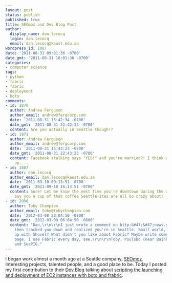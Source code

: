 ```yaml
---
layout: post
status: publish
published: true
title: SEOmoz and Dev Blog Post
author:
  display_name: dan.lecocq
  login: dan.lecocq
  email: dan.lecocq@kaust.edu.sa
wordpress_id: 1007
date: '2011-08-31 09:01:36 -0700'
date_gmt: '2011-08-31 16:01:36 -0700'
categories:
- computer science
tags:
- python
- fabric
- fabric
- deployment
- boto
comments:
- id: 1870
  author: Andrew Ferguson
  author_email: andrew@fergcorp.com
  date: '2011-08-31 15:42:34 -0700'
  date_gmt: '2011-08-31 22:42:34 -0700'
  content: Are you actually in Seattle though!?
- id: 1871
  author: Andrew Ferguson
  author_email: andrew@fergcorp.com
  date: '2011-08-31 15:43:23 -0700'
  date_gmt: '2011-08-31 22:43:23 -0700'
  content: Facebook stalking says "YES!" and you're married?! I think we need to catch
    up....
- id: 1887
  author: dan.lecocq
  author_email: dan.lecocq@kaust.edu.sa
  date: '2011-09-10 09:13:51 -0700'
  date_gmt: '2011-09-10 16:13:51 -0700'
  content: Sure! Let me know the next time you're downtown during the week, and I'll
    buy you a cup of that coffee Seattle-ites are all so crazy about!
- id: 2096
  author: Toby Champion
  author_email: toby@tobychampion.com
  date: '2012-03-08 23:04:50 -0800'
  date_gmt: '2012-03-09 06:04:50 -0800'
  content: "Dan,\r\n\r\nI just wrote a comment on http:&#47;&#47;news.ycombinator.com&#47;item?id=3683014
    then tracked you down and realized you're in Seattle. Small world, so, what's
    up with Shovel? What didn't you like about Fabric? Maybe write something on that
    page. I use Fabric every day, see.\r\n\r\nToby, Poulsbo (near Bainbridge Island)
    and SeaPIG."
---
```

I began work almost a month ago at a Seattle company, [SEOmoz](http://www.seomoz.org/). Interesting projects, talented people, and a good place to be. Today I posted my first contribution to their [Dev Blog](http://devblog.seomoz.org/) talking about [scripting the launching  and deployment of EC2 instances with boto and frabric](http://devblog.seomoz.org/2011/08/launching-and-deploying-instances-with-boto-and-fabric/).

